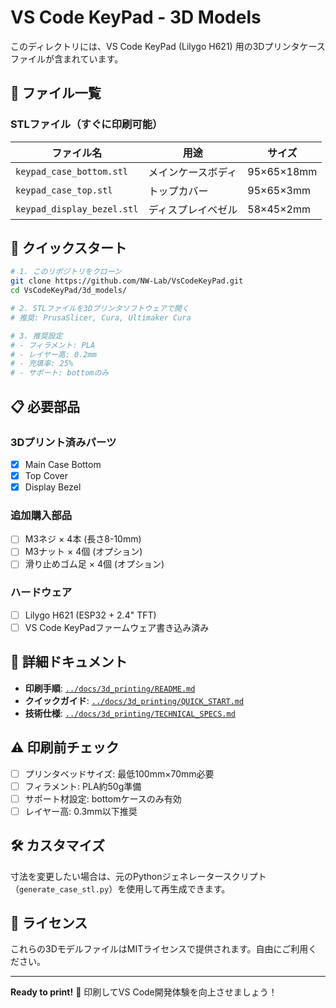 # VS Code KeyPad - 3D Models

このディレクトリには、VS Code KeyPad (Lilygo H621) 用の3Dプリンタケースファイルが含まれています。

## 📁 ファイル一覧

### STLファイル（すぐに印刷可能）

| ファイル名 | 用途 | サイズ |
|-----------|------|--------|  
| `keypad_case_bottom.stl` | メインケースボディ | 95×65×18mm |
| `keypad_case_top.stl` | トップカバー | 95×65×3mm |
| `keypad_display_bezel.stl` | ディスプレイベゼル | 58×45×2mm |

## 🚀 クイックスタート

```bash
# 1. このリポジトリをクローン
git clone https://github.com/NW-Lab/VsCodeKeyPad.git
cd VsCodeKeyPad/3d_models/

# 2. STLファイルを3Dプリンタソフトウェアで開く
# 推奨: PrusaSlicer, Cura, Ultimaker Cura

# 3. 推奨設定
# - フィラメント: PLA
# - レイヤー高: 0.2mm  
# - 充填率: 25%
# - サポート: bottomのみ
```

## 📋 必要部品

### 3Dプリント済みパーツ
- [x] Main Case Bottom
- [x] Top Cover  
- [x] Display Bezel

### 追加購入部品
- [ ] M3ネジ × 4本 (長さ8-10mm)
- [ ] M3ナット × 4個 (オプション)
- [ ] 滑り止めゴム足 × 4個 (オプション)

### ハードウェア
- [ ] Lilygo H621 (ESP32 + 2.4" TFT)
- [ ] VS Code KeyPadファームウェア書き込み済み

## 📖 詳細ドキュメント

- **印刷手順**: [`../docs/3d_printing/README.md`](../docs/3d_printing/README.md)
- **クイックガイド**: [`../docs/3d_printing/QUICK_START.md`](../docs/3d_printing/QUICK_START.md)  
- **技術仕様**: [`../docs/3d_printing/TECHNICAL_SPECS.md`](../docs/3d_printing/TECHNICAL_SPECS.md)

## ⚠️ 印刷前チェック

- [ ] プリンタベッドサイズ: 最低100mm×70mm必要
- [ ] フィラメント: PLA約50g準備  
- [ ] サポート材設定: bottomケースのみ有効
- [ ] レイヤー高: 0.3mm以下推奨

## 🛠️ カスタマイズ

寸法を変更したい場合は、元のPythonジェネレータースクリプト（`generate_case_stl.py`）を使用して再生成できます。

## 📄 ライセンス

これらの3DモデルファイルはMITライセンスで提供されます。自由にご利用ください。

---

**Ready to print!** 🎯 印刷してVS Code開発体験を向上させましょう！